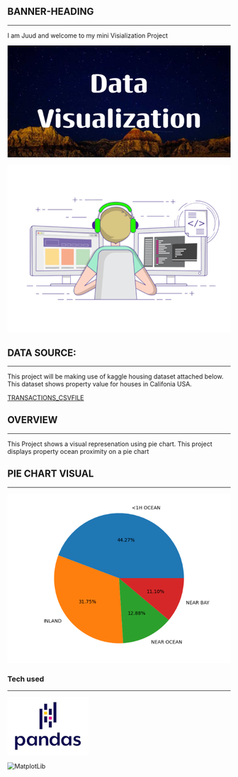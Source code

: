





## BANNER-HEADING
***


I am Juud and welcome to my mini Visialization Project



![Banner](img/Data_Visualization.png)



![Hello](img/code.gif)



## DATA SOURCE:
***

This project will be making use of kaggle housing dataset attached below. This dataset shows property value for houses in Califonia USA.

[TRANSACTIONS_CSVFILE](https://www.kaggle.com/datasets/camnugent/california-housing-prices)


## OVERVIEW

***

This Project shows a visual represenation using pie chart.
This project displays property ocean proximity on a pie chart




## PIE CHART VISUAL

***

![Piechart](img/output.png)


### Tech used

***




![Pandas](img/pandas.png)

![MatplotLib](https://matplotlib.org/stable/_images/sphx_glr_logos2_001.png)


